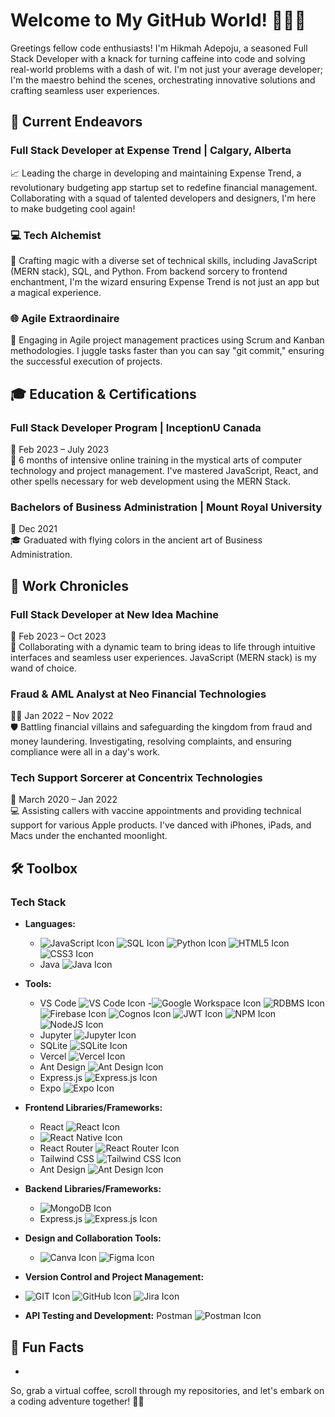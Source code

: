 # Welcome to My GitHub World! 👩‍💻🌐

Greetings fellow code enthusiasts! I'm Hikmah Adepoju, a seasoned Full Stack Developer with a knack for turning caffeine into code and solving real-world problems with a dash of wit. I'm not just your average developer; I'm the maestro behind the scenes, orchestrating innovative solutions and crafting seamless user experiences.

## 🚀 Current Endeavors

### Full Stack Developer at Expense Trend | Calgary, Alberta
📈 Leading the charge in developing and maintaining Expense Trend, a revolutionary budgeting app startup set to redefine financial management. Collaborating with a squad of talented developers and designers, I'm here to make budgeting cool again!

### 💻 Tech Alchemist
🔧 Crafting magic with a diverse set of technical skills, including JavaScript (MERN stack), SQL, and Python. From backend sorcery to frontend enchantment, I'm the wizard ensuring Expense Trend is not just an app but a magical experience.

### 🌐 Agile Extraordinaire
🔄 Engaging in Agile project management practices using Scrum and Kanban methodologies. I juggle tasks faster than you can say "git commit," ensuring the successful execution of projects.

## 🎓 Education & Certifications

### Full Stack Developer Program | InceptionU Canada
📅 Feb 2023 – July 2023  
🚀 6 months of intensive online training in the mystical arts of computer technology and project management. I've mastered JavaScript, React, and other spells necessary for web development using the MERN Stack.

### Bachelors of Business Administration | Mount Royal University
📅 Dec 2021  
🎓 Graduated with flying colors in the ancient art of Business Administration.

## 💼 Work Chronicles

### Full Stack Developer at New Idea Machine
🚀 Feb 2023 – Oct 2023  
🌈 Collaborating with a dynamic team to bring ideas to life through intuitive interfaces and seamless user experiences. JavaScript (MERN stack) is my wand of choice.

### Fraud & AML Analyst at Neo Financial Technologies
🕵️‍♀️ Jan 2022 – Nov 2022  
🛡️ Battling financial villains and safeguarding the kingdom from fraud and money laundering. Investigating, resolving complaints, and ensuring compliance were all in a day's work.

### Tech Support Sorcerer at Concentrix Technologies
🔮 March 2020 – Jan 2022  
💻 Assisting callers with vaccine appointments and providing technical support for various Apple products. I've danced with iPhones, iPads, and Macs under the enchanted moonlight.

## 🛠️ Toolbox

### Tech Stack
- **Languages:** 
  - ![JavaScript Icon](https://img.icons8.com/color/48/000000/javascript.png) ![SQL Icon](https://img.icons8.com/color/48/000000/sql.png) ![Python Icon](https://img.icons8.com/color/48/000000/python.png) ![HTML5 Icon](https://img.icons8.com/color/48/000000/html-5.png) ![CSS3 Icon](https://img.icons8.com/color/48/000000/css3.png)
  - Java ![Java Icon](https://img.icons8.com/color/48/000000/java.png)

- **Tools:** 
  - VS Code ![VS Code Icon](https://img.icons8.com/color/48/000000/visual-studio-code.png)
  -![Google Workspace Icon](https://img.icons8.com/color/48/000000/google-logo.png) ![RDBMS Icon](https://img.icons8.com/color/48/000000/database.png) ![Firebase Icon](https://img.icons8.com/color/48/000000/firebase.png) ![Cognos Icon](https://img.icons8.com/color/48/000000/ibm.png) ![JWT Icon](https://img.icons8.com/color/48/000000/lock-2.png) ![NPM Icon](https://img.icons8.com/color/48/000000/npm.png) ![NodeJS Icon](https://img.icons8.com/color/48/000000/nodejs.png)
  - Jupyter ![Jupyter Icon](https://img.icons8.com/color/48/000000/jupyter.png)
  - SQLite ![SQLite Icon](https://img.icons8.com/color/48/000000/sqlite.png)
  - Vercel ![Vercel Icon](https://img.icons8.com/color/48/000000/vercel.png)
  - Ant Design ![Ant Design Icon](https://img.icons8.com/color/48/000000/ant-design.png)
  - Express.js ![Express.js Icon](https://img.icons8.com/color/48/000000/node-js.png)
  - Expo ![Expo Icon](https://img.icons8.com/ios/50/000000/expo.png)

- **Frontend Libraries/Frameworks:** 
  - React ![React Icon](https://img.icons8.com/color/48/000000/react.png)
  - ![React Native Icon](https://img.icons8.com/color/48/000000/react-native.png)
  - React Router ![React Router Icon](https://img.icons8.com/color/48/000000/react-router.png)
  - Tailwind CSS ![Tailwind CSS Icon](https://img.icons8.com/color/48/000000/tailwind.png)
  - Ant Design ![Ant Design Icon](https://img.icons8.com/color/48/000000/ant-design.png)

- **Backend Libraries/Frameworks:** 
  - ![MongoDB Icon](https://img.icons8.com/color/48/000000/mongodb.png)
  - Express.js ![Express.js Icon](https://img.icons8.com/color/48/000000/node-js.png)

- **Design and Collaboration Tools:** 
  - ![Canva Icon](https://img.icons8.com/color/48/000000/canva.png) ![Figma Icon](https://img.icons8.com/color/48/000000/figma.png)

- **Version Control and Project Management:** 
- ![GIT Icon](https://img.icons8.com/color/48/000000/git.png) ![GitHub Icon](https://img.icons8.com/color/48/000000/github--v1.png) ![Jira Icon](https://img.icons8.com/color/48/000000/jira.png)

- **API Testing and Development:** 
Postman ![Postman Icon](https://img.icons8.com/color/48/000000/postman-api.png)

## 🚗 Fun Facts

- 

So, grab a virtual coffee, scroll through my repositories, and let's embark on a coding adventure together! 🚀✨


<!--
**hadep275/hadep275** is a ✨ _special_ ✨ repository because its `README.md` (this file) appears on your GitHub profile.

Here are some ideas to get you started:

- 🔭 I’m currently working on ...
- 🌱 I’m currently learning ...
- 👯 I’m looking to collaborate on ...
- 🤔 I’m looking for help with ...
- 💬 Ask me about ...
- 📫 How to reach me: ...
- 😄 Pronouns: ...
- ⚡ Fun fact: ...
-->

